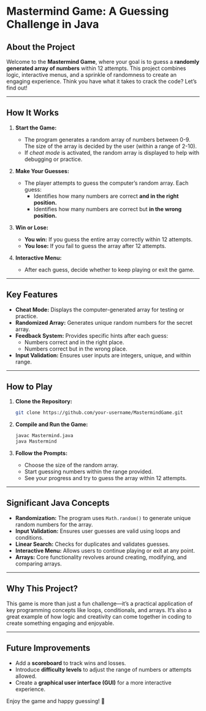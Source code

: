 # Mastermind Game: A Guessing Challenge in Java

## **About the Project**

Welcome to the **Mastermind Game**, where your goal is to guess a **randomly generated array of numbers** within 12 attempts. This project combines logic, interactive menus, and a sprinkle of randomness to create an engaging experience. Think you have what it takes to crack the code? Let’s find out!

---

## **How It Works**

1. **Start the Game:**
   - The program generates a random array of numbers between 0-9. The size of the array is decided by the user (within a range of 2-10).  
   - If *cheat mode* is activated, the random array is displayed to help with debugging or practice.

2. **Make Your Guesses:**
   - The player attempts to guess the computer’s random array. Each guess:
     - Identifies how many numbers are correct **and in the right position.**
     - Identifies how many numbers are correct but **in the wrong position.**

3. **Win or Lose:**
   - **You win:** If you guess the entire array correctly within 12 attempts.  
   - **You lose:** If you fail to guess the array after 12 attempts.

4. **Interactive Menu:**
   - After each guess, decide whether to keep playing or exit the game.

---

## **Key Features**

- **Cheat Mode:** Displays the computer-generated array for testing or practice.
- **Randomized Array:** Generates unique random numbers for the secret array.
- **Feedback System:** Provides specific hints after each guess:
  - Numbers correct and in the right place.
  - Numbers correct but in the wrong place.
- **Input Validation:** Ensures user inputs are integers, unique, and within range.

---

## **How to Play**

1. **Clone the Repository:**
   ```bash
   git clone https://github.com/your-username/MastermindGame.git
   ```

2. **Compile and Run the Game:**
   ```bash
   javac Mastermind.java
   java Mastermind
   ```

3. **Follow the Prompts:**
   - Choose the size of the random array.
   - Start guessing numbers within the range provided.
   - See your progress and try to guess the array within 12 attempts.

---

## **Significant Java Concepts**

- **Randomization:** The program uses `Math.random()` to generate unique random numbers for the array.
- **Input Validation:** Ensures user guesses are valid using loops and conditions.
- **Linear Search:** Checks for duplicates and validates guesses.
- **Interactive Menu:** Allows users to continue playing or exit at any point.
- **Arrays:** Core functionality revolves around creating, modifying, and comparing arrays.

---

## **Why This Project?**

This game is more than just a fun challenge—it’s a practical application of key programming concepts like loops, conditionals, and arrays. It’s also a great example of how logic and creativity can come together in coding to create something engaging and enjoyable.

---

## **Future Improvements**

- Add a **scoreboard** to track wins and losses.
- Introduce **difficulty levels** to adjust the range of numbers or attempts allowed.
- Create a **graphical user interface (GUI)** for a more interactive experience.

Enjoy the game and happy guessing! 🎉 
